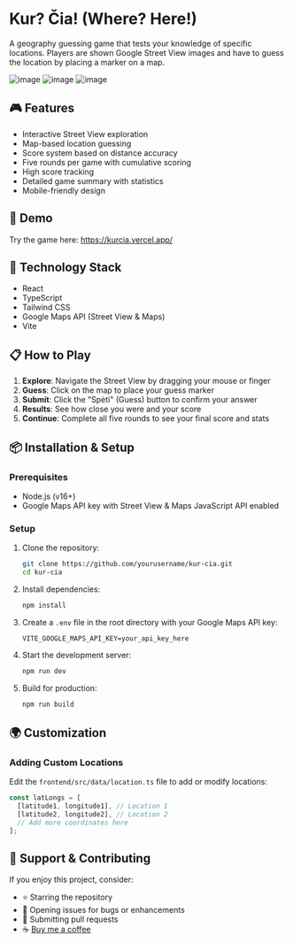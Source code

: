 # Kur? Čia! (Where? Here!)

A geography guessing game that tests your knowledge of specific locations. Players are shown Google Street View images and have to guess the location by placing a marker on a map.

![image](https://github.com/user-attachments/assets/5d8806ad-5304-40d6-8083-2b001e159bc5)
![image](https://github.com/user-attachments/assets/588625cf-ac7a-4e72-8d2d-6d56af2cc0c7)
![image](https://github.com/user-attachments/assets/2fef6279-a4aa-4bff-8d7b-f759d18d9e0b)


## 🎮 Features
- Interactive Street View exploration
- Map-based location guessing
- Score system based on distance accuracy
- Five rounds per game with cumulative scoring
- High score tracking
- Detailed game summary with statistics
- Mobile-friendly design

## 🚀 Demo
Try the game here: https://kurcia.vercel.app/

## 🔧 Technology Stack
- React
- TypeScript
- Tailwind CSS
- Google Maps API (Street View & Maps)
- Vite

## 📋 How to Play
1. **Explore**: Navigate the Street View by dragging your mouse or finger
2. **Guess**: Click on the map to place your guess marker
3. **Submit**: Click the "Spėti" (Guess) button to confirm your answer
4. **Results**: See how close you were and your score
5. **Continue**: Complete all five rounds to see your final score and stats

## 📦 Installation & Setup

### Prerequisites
- Node.js (v16+)
- Google Maps API key with Street View & Maps JavaScript API enabled

### Setup
1. Clone the repository:
   ```bash
   git clone https://github.com/yourusername/kur-cia.git
   cd kur-cia
   ```

2. Install dependencies:
   ```bash
   npm install
   ```

3. Create a `.env` file in the root directory with your Google Maps API key:
   ```
   VITE_GOOGLE_MAPS_API_KEY=your_api_key_here
   ```

4. Start the development server:
   ```bash
   npm run dev
   ```

5. Build for production:
   ```bash
   npm run build
   ```

## 🌍 Customization

### Adding Custom Locations

Edit the `frontend/src/data/location.ts` file to add or modify locations:

```typescript
const latLongs = [
  [latitude1, longitude1], // Location 1
  [latitude2, longitude2], // Location 2
  // Add more coordinates here
];
```

## 🙏 Support & Contributing
If you enjoy this project, consider:
- ⭐ Starring the repository
- 🐛 Opening issues for bugs or enhancements
- 🔀 Submitting pull requests
- ☕ [Buy me a coffee](https://ko-fi.com/danvol)
